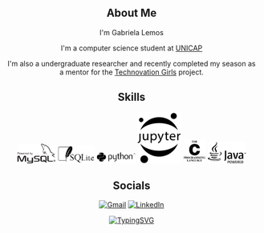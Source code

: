 <div align="center">  

## About Me
I'm Gabriela Lemos

I'm a computer science student at [UNICAP](https://portal.unicap.br/)

I'm also a undergraduate researcher and recently completed my season as a mentor for the [Technovation Girls](https://technovationchallenge.org/) project.

## Skills

<a href="https://www.mysql.com/"><img src="/graphics/powered-by-mysql-bow.svg" alt="MySQL" width="15%"/></a>
<a href="https://www.sqlite.org/index.html"><img src="/graphics/SQLite.svg" alt="SQLite" width="15%"/></a>
<a href="https://www.python.org/psf-landing/"><img src="/graphics/python-logo-generic.svg" alt="Python" width="15%"/></a>
<a href="https://jupyter.org/"><img src="/graphics/Jupyter.svg" alt="Jupyter" height="15%"/></a>
<a href=""><img src="/graphics/The_C_Programming_Language_logo.svg" alt="C Language" width="9%"/></a>
<a href="https://www.java.com/"><img src="/graphics/Java_Powered_Logo.svg" alt="Java" width="15%"/></a>

## Socials

[![Gmail](https://img.shields.io/badge/Gmail-D14836?style=for-the-badge&logo=gmail&logoColor=white)](mailto:gabrielarblemos@gmail.com)
[![LinkedIn](https://img.shields.io/badge/linkedin-%230077B5.svg?style=for-the-badge&logo=linkedin&logoColor=white)](https://www.linkedin.com/in/GabrielaRBLemos/)  
<!-- GitHub Stats Card, light and dark-->
<!--  
[![Gabriela's GitHub stats](https://github-readme-stats.vercel.app/api?username=GabrielaRBLemos&show_icons=true#gh-light-mode-only)](https://github.com/GabrielaRBLemos/github-readme-stats#gh-light-mode-only)

[![Gabriela's GitHub stats](https://github-readme-stats.vercel.app/api?username=GabrielaRBLemos&show_icons=true&theme=dark#gh-dark-mode-only)](https://github.com/GabrielaRBLemos/github-readme-stats#gh-dark-mode-only)
--> 

[![TypingSVG](https://readme-typing-svg.demolab.com?font=Fira+Code&duration=4000&pause=800&color=4f94ef&center=true&vCenter=true&width=435&height=67&lines=If+you+can't+give+me+poetry,;+Can't+you+give+me+poetical+science%3F+;-+Ada+Lovelace)](https://git.io/typing-svg)
                
</div>
